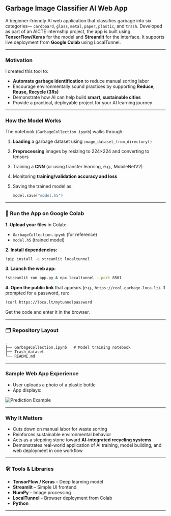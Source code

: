 ## Garbage Image Classifier AI Web App

A beginner-friendly AI web application that classifies garbage into six categories— `cardboard`, `glass`, `metal`, `paper`, `plastic`, and `trash`. Developed as part of an AICTE internship project, the app is built using **TensorFlow/Keras** for the model and **Streamlit** for the interface. It supports live deployment from **Google Colab** using LocalTunnel.

---

### Motivation

I created this tool to:

* **Automate garbage identification** to reduce manual sorting labor
* Encourage environmentally sound practices by supporting **Reduce, Reuse, Recycle (3Rs)**
* Demonstrate how AI can help build **smart, sustainable cities**
* Provide a practical, deployable project for your AI learning journey

---

###  How the Model Works

The notebook (`GarbageCollection.ipynb`) walks through:

1. **Loading** a garbage dataset using `image_dataset_from_directory()`
2. **Preprocessing** images by resizing to 224×224 and converting to tensors
3. Training a **CNN** (or using transfer learning, e.g., MobileNetV2)
4. Monitoring **training/validation accuracy and loss**
5. Saving the trained model as:

   ```python
   model.save("model.h5")
   ```

---


### 🚀 Run the App on Google Colab

**1. Upload your files** in Colab:

* `GarbageCollection.ipynb` (for reference)
* `model.h5` (trained model)

**2. Install dependencies:**

```bash
!pip install -q streamlit localtunnel
```

**3. Launch the web app:**

```bash
!streamlit run app.py & npx localtunnel --port 8501
```

**4. Open the public link** that appears (e.g., `https://cool-garbage.loca.lt`).
If prompted for a password, run:

```bash
!curl https://loca.lt/mytunnelpassword
```

Get the code and enter it in the browser.

---

### 🗂️ Repository Layout

```
.
├── GarbageCollection.ipynb   # Model training notebook 
├── Trash_dataset
└── README.md                 
```

---

### Sample Web App Experience

* User uploads a photo of a plastic bottle
* App displays:

 ![Prediction Example](im2.png)

---

###  Why It Matters
* Cuts down on manual labor for waste sorting
* Reinforces sustainable environmental behavior
* Acts as a stepping stone toward **AI-integrated recycling systems**
* Demonstrates real-world application of AI training, model building, and web deployment in one workflow

---

### 🛠 Tools & Libraries

* **TensorFlow / Keras** – Deep learning model
* **Streamlit** – Simple UI frontend
* **NumPy** – Image processing
* **LocalTunnel** – Browser deployment from Colab
* **Python**

---

